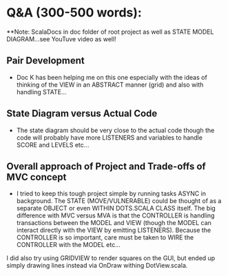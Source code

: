 # Q&A (300-500 words):
**Note: ScalaDocs in doc folder of root project as well as STATE MODEL DIAGRAM...see YouTuve video as well!


## Pair Development

* Doc K has been helping me on this one especially with the ideas of thinking of the VIEW in an ABSTRACT manner (grid) and also with handling STATE...

## State Diagram versus Actual Code

* The state diagram should be very close to the actual code though the code will probably have more LISTENERS and variables to handle SCORE and LEVELS etc...

## Overall approach of Project and Trade-offs of MVC concept

* I tried to keep this tough project simple by running tasks ASYNC in background.  The STATE (MOVE/VULNERABLE) could be thought of as a separate OBJECT or even WITHIN DOTS.SCALA CLASS itself.
The big difference with MVC versus MVA is that the CONTROLLER is handling transactions between the MODEL and VIEW (though the MODEL can interact directly with the VIEW by emitting LISTENERS).
Because the CONTROLLER is so important, care must be taken to WIRE the CONTROLLER with the MODEL etc...

I did also try using GRIDVIEW to render squares on the GUI, but ended up simply drawing lines instead via OnDraw withing DotView.scala.